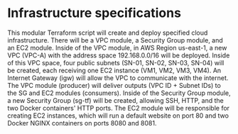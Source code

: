 # Infrastructure specifications
This modular Terraform script will create and deploy specified cloud infrastructure. There will be a VPC module, a Security Group module, and an EC2 module. Inside of the VPC module, in AWS Region us-east-1, a new VPC (VPC-A) with the address space 192.168.0.0/16 will be deployed. Inside of this VPC space, four public subnets (SN-01, SN-02, SN-03, SN-04) will be created, each receiving one EC2 instance (VM1, VM2, VM3, VM4). An Internet Gateway (igw) will allow the VPC to communicate with the internet. The VPC module (producer) will deliver outputs (VPC ID + Subnet IDs) to the SG and EC2 modules (consumers). Inside of the Security Group module, a new Security Group (sg-tf) will be created, allowing SSH, HTTP, and the two Docker containers' HTTP ports. The EC2 module will be responsible for creating EC2 instances, which will run a default website on port 80 and two Docker NGINX containers on ports 8080 and 8081.
